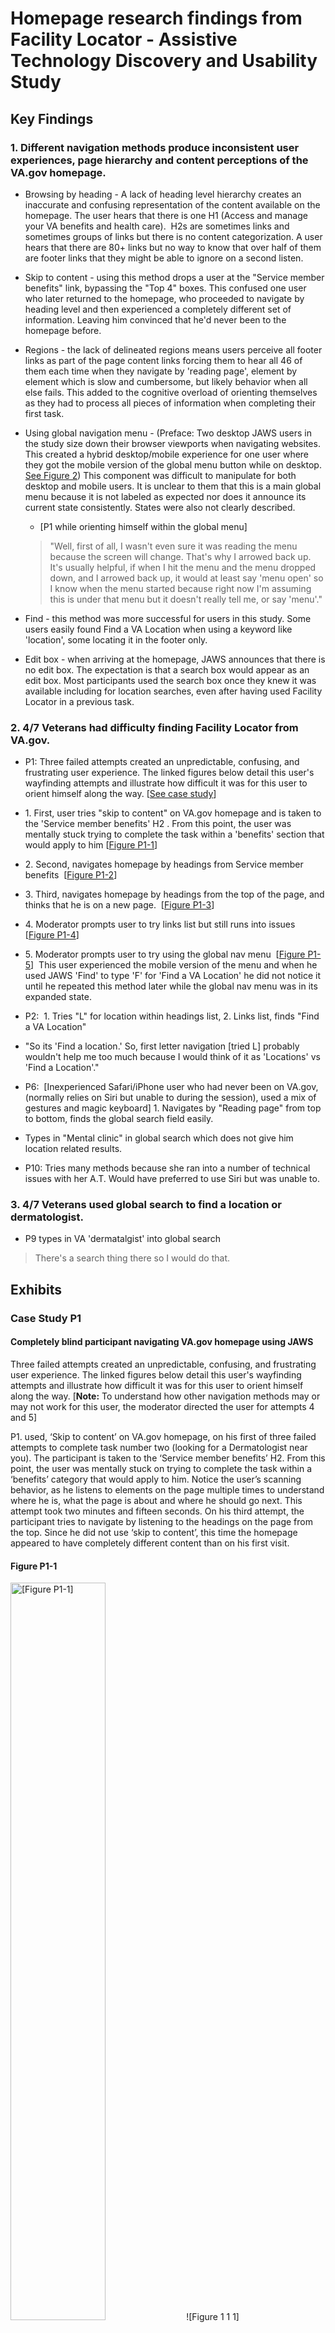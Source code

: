 # Homepage research findings from Facility Locator - Assistive Technology Discovery and Usability Study

## Key Findings

### 1. Different navigation methods produce inconsistent user experiences, page hierarchy and content perceptions of the VA.gov homepage.

-   Browsing by heading - A lack of heading level hierarchy creates an inaccurate and confusing representation of the content available on the homepage. The user hears that there is one H1 (Access and manage your VA benefits and health care).  H2s are sometimes links and sometimes groups of links but there is no content categorization. A user hears that there are 80+ links but no way to know that over half of them are footer links that they might be able to ignore on a second listen.

-   Skip to content - using this method drops a user at the "Service member benefits" link, bypassing the "Top 4" boxes. This confused one user who later returned to the homepage, who proceeded to navigate by heading level and then experienced a completely different set of information. Leaving him convinced that he'd never been to the homepage before.

-   Regions - the lack of delineated regions means users perceive all footer links as part of the page content links forcing them to hear all 46 of them each time when they navigate by 'reading page', element by element which is slow and cumbersome, but likely behavior when all else fails. This added to the cognitive overload of orienting themselves as they had to process all pieces of information when completing their first task.

-   Using global navigation menu - (Preface: Two desktop JAWS users in the study size down their browser viewports when navigating websites. This created a hybrid desktop/mobile experience for one user where they got the mobile version of the global menu button while on desktop. [See Figure 2](#figure-2)) This component was difficult to manipulate for both desktop and mobile users. It is unclear to them that this is a main global menu because it is not labeled as expected nor does it announce its current state consistently. States were also not clearly described.
     - [P1 while orienting himself within the global menu]
     > "Well, first of all, I wasn't even sure it was reading the menu because the screen will change. That's why I arrowed back up. It's usually helpful, if when I hit the menu and the menu dropped down, and I arrowed back up, it would at least say 'menu open' so I know when the menu started because right now I'm assuming this is under that menu but it doesn't really tell me, or say 'menu'."

-   Find - this method was more successful for users in this study. Some users easily found Find a VA Location when using a keyword like 'location', some locating it in the footer only.

-   Edit box - when arriving at the homepage, JAWS announces that there is no edit box. The expectation is that a search box would appear as an edit box. Most participants used the search box once they knew it was available including for location searches, even after having used Facility Locator in a previous task.

### 2. 4/7 Veterans had difficulty finding Facility Locator from VA.gov.

-   P1: Three failed attempts created an unpredictable, confusing, and frustrating user experience. The linked figures below detail this user's wayfinding attempts and illustrate how difficult it was for this user to orient himself along the way. [[See case study](#case-study-p1)]

-   1\. First, user tries "skip to content" on VA.gov homepage and is taken to the 'Service member benefits' H2 . From this point, the user was mentally stuck trying to complete the task within a 'benefits' section that would apply to him [[Figure P1-1](#figure-P1-1)] 

-   2\. Second, navigates homepage by headings from Service member benefits  [[Figure P1-2](#figure-P1-2)] 

-   3\. Third, navigates homepage by headings from the top of the page, and thinks that he is on a new page.  [[Figure P1-3](#figure-P1-3)]

-   4\. Moderator prompts user to try links list but still runs into issues [[Figure P1-4](#figure-P1-4)] 

-   5\. Moderator prompts user to try using the global nav menu  [[Figure P1-5](#figure-P1-5)]  This user experienced the mobile version of the menu and when he used JAWS 'Find' to type 'F' for 'Find a VA Location' he did not notice it until he repeated this method later while the global nav menu was in its expanded state.

-   P2:  1. Tries "L" for location within headings list, 2. Links list, finds "Find a VA Location"

-   "So its 'Find a location.' So, first letter navigation [tried L] probably wouldn't help me too much because I would think of it as 'Locations' vs 'Find a Location'."

-   P6:  [Inexperienced Safari/iPhone user who had never been on VA.gov, (normally relies on Siri but unable to during the session), used a mix of gestures and magic keyboard] 1. Navigates by "Reading page" from top to bottom, finds the global search field easily.

-   Types in "Mental clinic" in global search which does not give him location related results.

-   P10: Tries many methods because she ran into a number of technical issues with her A.T. Would have preferred to use Siri but was unable to. 

### 3. 4/7 Veterans used global search to find a location or dermatologist. 

   - P9 types in VA 'dermatalgist' into global search
    
   > There's a search thing there so I would do that.
   
## Exhibits

### Case Study P1

#### Completely blind participant navigating VA.gov homepage using JAWS

Three failed attempts created an unpredictable, confusing, and frustrating user experience. The linked figures below detail this user's wayfinding attempts and illustrate how difficult it was for this user to orient himself along the way. [**Note:** To understand how other navigation methods may or may not work for this user, the moderator directed the user for attempts 4 and 5]

P1. used, ‘Skip to content’ on VA.gov homepage, on his first of three failed attempts to complete task number two (looking for a Dermatologist near you). The participant is taken to the ‘Service member benefits’ H2. From this point, the user was mentally stuck on trying to complete the task within a ‘benefits’ category that would apply to him. Notice the user’s scanning behavior, as he listens to elements on the page multiple times to understand where he is, what the page is about and where he should go next. This attempt took two minutes and fifteen seconds. On his third attempt, the participant tries to navigate by listening to the headings on the page from the top. Since he did not use ‘skip to content’, this time the homepage appeared to have completely different content than on his first visit.

#### Figure P1-1

<img src="https://user-images.githubusercontent.com/4960080/125805121-47859be1-8685-4e43-b876-c55377cc1310.png" alt="[Figure P1-1]" width="55%" height="55%">
![Figure 1 1 1]

##### P1, Attempt #1, Using 'Skip to content' on VA.gov homepage

[timestamp 20:30]

1\. Hears 'Skip to content', clicks.\
2\. Hears "Heading 2, Service member benefits"\
3\. Backs up, hears "Veteran portraits"\
4\. Advances, hears "Service member benefits"\
5\. Advances, hears "Family member benefits"\
6\. Advances, hears "Burials and memorials"\
7\. Backs up, hears "Family member benefits"\
8\. Backs up, clicks "Service member benefits"\
9\. Hears "enter alert, close alert, skip to content"\
10\.  Backs up, hears "Flag graphic"\
11\. Advances, hears "Alert, COVID 19...heading level 3"\
12\. Skips past COVID paragraph, "We continue to..."\
13\. Skips past COVID content link, "Find how to get..."\
14\. Advances, hears "Breadcrumb navigation"\
15\. Enters, hears "List of two items"\
16\. Advances, hears "Visited link home"\
17\. Advances, hears "single right click"\ 
18\. Advances, hears "Visited current link 'Service member benefits"\
19\. Advances, hears "list end"\
20\. Advances, hears "Breadcrumb navigation end"\
21\. Advances, hears,  "Main region, article"\
22\. Advances, hears, "Heading level 1 VA benefits for service members"\
23\. Advances, hears, "If you're serving on active duty ..."\
24\. Skips through intro, "...you may also..."\
25\. Skips through intro, "...required Transition..."\
26\. Advances, "Heading level 2, On this page"\
27\. Advances hears, "List of two items"

[22:45]... [moderator interrupts]

#### Figure P1-2

<img src="https://lh5.googleusercontent.com/fjeQ1iYLez4GaL-o5exjlTBPiHcXViBt7K5DVRCgFOvdtm_gEnMXnyjuAedrzguCU1wzDVQH6q6hM8lIpcdm9bpaBETH-8TsYFiMTQgo470_0LBS26aUWyzBS7dLFHV2rNWZNnLS"  alt="[Figure P1-2]" width="55%" height="55%">

##### P1, Attempt #2, goes back to homepage, tries navigating via headings from where he left off

> "See its service member benefits. I'm not really a service member"

[Goes back to homepage]

1\. Hears 'Skip to content', clicks.\
2\. Hears "H2, Service member benefits"\
3\. Advances, hears "find out what you may be eligible for during service and which...", skips.\
4\. Advances, hears, "Heading 2, Family member benefits". 

> "So, you have family members..."

5\. Advances, hears "Heading 2, Burials and memorials"\
6\. Advances, hears "Heading 2, Careers and employment"\
7\. Advances, hears "Heading 2, Housing assistance"\
8\. Advances, hears "Heading 2, Pension"\
9\. Advances, hears "Heading 2, Life insurance"\
10\. Advances, hears "Heading 2, Education and training\
11\. Advances, hears "Heading 2, Records\
12\. Advances, hears "Heading 2, Health care\
13\. Advances, hears "Heading 2, Disability\
14\. Advances, hears "Heading 2, Born to battle"\
15\. Advances, hears "Celebrating 75 years"

> "So, you know, I'm jumping through there by heading and not once did I hear Veteran benefits"

**[Since 'Service member benefits' was the first H2 that was read out to him, P1 was mentally stuck trying to complete the task within a 'benefits' section that would apply to him ']**


#### Figure P1-3

<img src="https://lh3.googleusercontent.com/fW9ILsx-fn9rc7tCfYDhfeTYdFRez9n95LgMwCGuiN0SsUUHe7hFtkE0NjjRx28iOrUs0f0fkZIfHSdanvKRdND24OG-NzZmuotCEcmR4qb6KU7n_1hwGVI5mAggprAzSPXziAFg" alt="[Figure P1-3]" width="55%" height="55%">

##### P1, Attempt #3, starts at the top of the page navigating via headings

[Moderator restates the task of finding a Dermatologist.  User explains that it would be a subset of health benefits. Starts to browse the page for the third time, using headings but this time from the top of the page. This time, he does not skip to content.]

1\. Goes to top, [its unclear what user clicked]\
2\. Hears "COVI..", skips\
3\. Advances, hears "Heading level 1, "Access and manage your VA benefits and health care"\
4\. Advances, hears, "Heading level 2, Health care".\
5\. Backs up , hears "Heading level 1, Access and manage your VA benefits and health care"\
6\. Advances, hears "Heading level 2, Health care".\
7\. Advances, hears "List of 5...", skips\
8\. Advances, hears "Refill and track your prescription"\

[User stops and sounds annoyed and confused]

  > "Now, I don't really know how I got here. OK? Because I have not changed the page, but I didn't hear this, at all, a while ago."

9\. Advances, hears "Send a secure message to your health care team"\
10\. Advances, hears "Schedule and manage health appointments"\
11\. Advances, hears "View your lab and test results"\
12\. Advances, hears "Apply now for your VA health care"\

  > "It's like it skipped me to myHealtheVet"

[stops]

  > "Do you understand one thing I said? I typed in VA.gov a while ago and this is not the page that it took me to. So, I went back a page. I don't know what you see but according to my screen reader, I haven't been to this page before. I didn't hear any of this stuff previously"

  > ... "Why in heaven's name did it take me to the middle of the page?"

#### Figure P1-4



##### P1, Attempt #4.

[User is prompted to use links list]

  > "I really dislike the lists link; it doesn't always put everything in the list. That's the last thing I would do... See, this particular way, right here, to me, maybe I don't do it because it's like a 'blind only' thing and I rather navigate the page like everybody else does."

<img src="https://user-images.githubusercontent.com/4960080/125809086-57494ad5-3413-47ce-a4cf-7ff6fd3821ca.png" alt="[Figure P1-4-1]" width="55%" height="55%">

[Does not find "Find a VA Location" in the list using 'F']

...

[Later, user opens links list while global menu is open and does encounter 'Find a VA location']

<img src="https://user-images.githubusercontent.com/4960080/125809977-9866595a-7741-474e-8713-b74574ad5a49.png" alt="[Figure P1-4-1]" width="60%" height="60%">

  > "see, that links list thing doesn't work because it's in a menu."

#### Figure P1-5

<img src="https://lh5.googleusercontent.com/ML5Z0abgsawim478iQh2vdzt4H9rjrRnkZ8m4UBTmeEJMZDE8eIiR1xg_LAy3C1J6OMmj0UL-9D5xkhyraGqjx55LD_rSUvpKHHXCGFp_GZLmutfDoppAZd_aDD6IYmDTrplOw-z" alt="[Figure P1-5]" width="60%" height="60%">


##### P1, Attempt 5.

[User is prompted to use global menu]

  > "menu button [can] be a great thing but its new that a screen reader will actually read it. On a lot of web pages that link will drive you crazy because..." 

[navigates to menu]\
1\. Menu button is focused\
2\. Hears, "Search button collapsed",  activates button\
[menu is now expanded]\
3\. Hears "Closed button"\
4\. Advances, hears "Search main"\
5\. Advances, hears "Contact us"\
6\. Advances, hears "Sign in"\
7\. Advances, hears, "Navigation region"\
8\. Backs up 4 times, hears "Closed..."\
9\. Backs up, hears "Visited link graphic VA.gov"\
10\. Advances, hears "Closed button"\
11\. Advances, hears "Search main"\
12\. Advances, hears "Contact us"\
13\. Advances, hears "Sign in"\
14\. Advances, hears "Navigation region"\
15\. Advances, hears "Visited link home"\
16\. Advances, hears "VA Benefits and Health care"\
17\. Advances, hears "About VA"\
18\. Advances, hears "Find a VA Location"

   > "Right there" 

[Mod:Tell me about that menu]

   > "Well, first of all, I wasn't even sure it was reading the menu because the screen will change. That's why I arrowed back up. It's usually helpful, if when I hit the menu and the menu dropped down, and I arrowed back up, it would at least say 'menu open' so I know when the menu started because right now I'm assuming this is under that menu but it doesn't really tell me, or say 'menu'."

[Later] 

> "Closed button collapsed. What does that mean?"

#### Figure 2

Two JAWS users, whose tech we were able to see and hear, shared a similar behavior of minimizing windows not in use and scaling down the size of their browser viewports. This can create a hybrid mobile/desktop experience for some users.

<img src="https://lh4.googleusercontent.com/0bo3thJR-Hukrjhj9VXlO6vwkKvxfCI_VMWYpesUFRJ8a2anLnu51XdpM7iAxQBiU6-vpvFP0_tY2LikOFEIgrcDBK2RdIdBBqIvUAHH5JAvbdyyHv_BpXO4VSB_5wU1TQNsTCQ9" alt="[Figure 2]" width="60%" height="60%">
